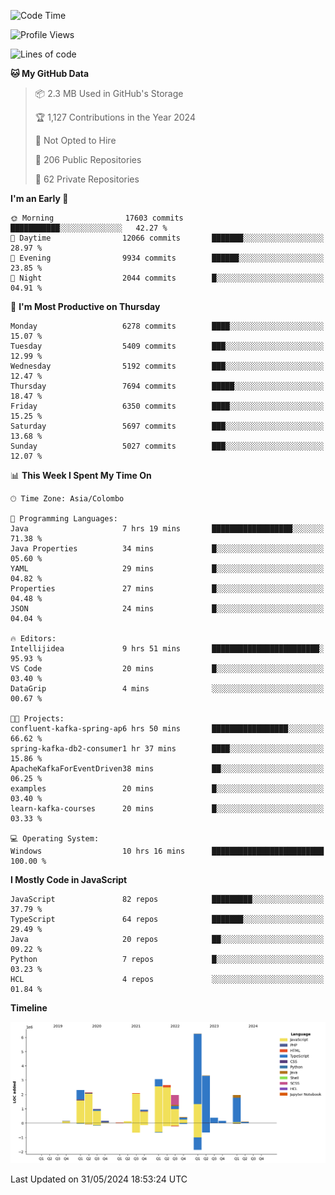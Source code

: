 
<!--START_SECTION:waka-->
![Code Time](http://img.shields.io/badge/Code%20Time-1%2C725%20hrs%201%20min-blue)

![Profile Views](http://img.shields.io/badge/Profile%20Views-0-blue)

![Lines of code](https://img.shields.io/badge/From%20Hello%20World%20I%27ve%20Written-29.1%20million%20lines%20of%20code-blue)

**🐱 My GitHub Data** 

> 📦 2.3 MB Used in GitHub's Storage 
 > 
> 🏆 1,127 Contributions in the Year 2024
 > 
> 🚫 Not Opted to Hire
 > 
> 📜 206 Public Repositories 
 > 
> 🔑 62 Private Repositories 
 > 
**I'm an Early 🐤** 

```text
🌞 Morning                17603 commits       ███████████░░░░░░░░░░░░░░   42.27 % 
🌆 Daytime                12066 commits       ███████░░░░░░░░░░░░░░░░░░   28.97 % 
🌃 Evening                9934 commits        ██████░░░░░░░░░░░░░░░░░░░   23.85 % 
🌙 Night                  2044 commits        █░░░░░░░░░░░░░░░░░░░░░░░░   04.91 % 
```
📅 **I'm Most Productive on Thursday** 

```text
Monday                   6278 commits        ████░░░░░░░░░░░░░░░░░░░░░   15.07 % 
Tuesday                  5409 commits        ███░░░░░░░░░░░░░░░░░░░░░░   12.99 % 
Wednesday                5192 commits        ███░░░░░░░░░░░░░░░░░░░░░░   12.47 % 
Thursday                 7694 commits        █████░░░░░░░░░░░░░░░░░░░░   18.47 % 
Friday                   6350 commits        ████░░░░░░░░░░░░░░░░░░░░░   15.25 % 
Saturday                 5697 commits        ███░░░░░░░░░░░░░░░░░░░░░░   13.68 % 
Sunday                   5027 commits        ███░░░░░░░░░░░░░░░░░░░░░░   12.07 % 
```


📊 **This Week I Spent My Time On** 

```text
🕑︎ Time Zone: Asia/Colombo

💬 Programming Languages: 
Java                     7 hrs 19 mins       ██████████████████░░░░░░░   71.38 % 
Java Properties          34 mins             █░░░░░░░░░░░░░░░░░░░░░░░░   05.60 % 
YAML                     29 mins             █░░░░░░░░░░░░░░░░░░░░░░░░   04.82 % 
Properties               27 mins             █░░░░░░░░░░░░░░░░░░░░░░░░   04.48 % 
JSON                     24 mins             █░░░░░░░░░░░░░░░░░░░░░░░░   04.04 % 

🔥 Editors: 
Intellijidea             9 hrs 51 mins       ████████████████████████░   95.93 % 
VS Code                  20 mins             █░░░░░░░░░░░░░░░░░░░░░░░░   03.40 % 
DataGrip                 4 mins              ░░░░░░░░░░░░░░░░░░░░░░░░░   00.67 % 

🐱‍💻 Projects: 
confluent-kafka-spring-ap6 hrs 50 mins       █████████████████░░░░░░░░   66.62 % 
spring-kafka-db2-consumer1 hr 37 mins        ████░░░░░░░░░░░░░░░░░░░░░   15.86 % 
ApacheKafkaForEventDriven38 mins             ██░░░░░░░░░░░░░░░░░░░░░░░   06.25 % 
examples                 20 mins             █░░░░░░░░░░░░░░░░░░░░░░░░   03.40 % 
learn-kafka-courses      20 mins             █░░░░░░░░░░░░░░░░░░░░░░░░   03.33 % 

💻 Operating System: 
Windows                  10 hrs 16 mins      █████████████████████████   100.00 % 
```

**I Mostly Code in JavaScript** 

```text
JavaScript               82 repos            █████████░░░░░░░░░░░░░░░░   37.79 % 
TypeScript               64 repos            ███████░░░░░░░░░░░░░░░░░░   29.49 % 
Java                     20 repos            ██░░░░░░░░░░░░░░░░░░░░░░░   09.22 % 
Python                   7 repos             █░░░░░░░░░░░░░░░░░░░░░░░░   03.23 % 
HCL                      4 repos             ░░░░░░░░░░░░░░░░░░░░░░░░░   01.84 % 
```



**Timeline**

![Lines of Code chart](https://raw.githubusercontent.com/ccweerasinghe1994/ccweerasinghe1994/master/assets/bar_graph.png)


 Last Updated on 31/05/2024 18:53:24 UTC
<!--END_SECTION:waka-->
